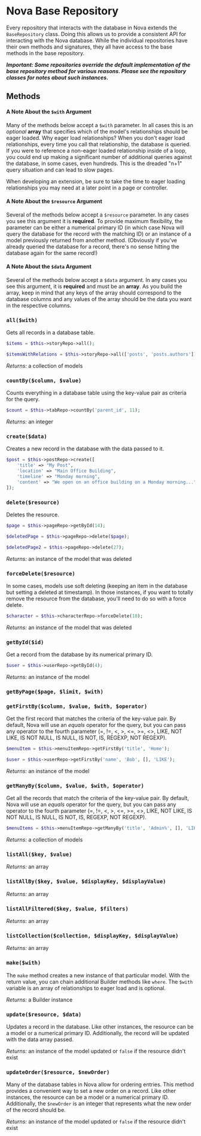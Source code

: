 # Nova Base Repository

Every repository that interacts with the database in Nova extends the `BaseRepository` class. Doing this allows us to provide a consistent API for interacting with the Nova database. While the individual repositories have their own methods and signatures, they all have access to the base methods in the base repository.

___Important: Some repositories override the default implementation of the base repository method for various reasons. Please see the repository classes for notes about such instances.___

## Methods

#### A Note About the `$with` Argument

Many of the methods below accept a `$with` parameter. In all cases this is an _optional_ __array__ that specifies which of the model's relationships should be eager loaded. Why eager load relationships? When you don't eager load relationships, every time you call that relationship, the database is queried. If you were to reference a non-eager loaded relationship inside of a loop, you could end up making a significant number of additional queries against the database, in some cases, even hundreds. This is the dreaded "n+1" query situation and can lead to slow pages.

When developing an extension, be sure to take the time to eager loading relationships you may need at a later point in a page or controller.

#### A Note About the `$resource` Argument

Several of the methods below accept a `$resource` parameter. In any cases you see this argument it is __required__. To provide maximum flexibility, the parameter can be either a numerical primary ID (in which case Nova will query the database for the record with the matching ID) or an instance of a model previously returned from another method. (Obviously if you've already queried the database for a record, there's no sense hitting the database again for the same record!)

#### A Note About the `$data` Argument

Several of the methods below accept a `$data` argument. In any cases you see this argument, it is __required__ and must be an __array__. As you build the array, keep in mind that any keys of the array should correspond to the database columns and any values of the array should be the data you want in the respective columns.

### `all($with)`

Gets all records in a database table.

```php
$items = $this->storyRepo->all();

$itemsWithRelations = $this->storyRepo->all(['posts', 'posts.authors']);
```

_Returns:_ a collection of models

### `countBy($column, $value)`

Counts everything in a database table using the key-value pair as criteria for the query.

```php
$count = $this->tabRepo->countBy('parent_id', 11);
```

_Returns:_ an integer

### `create($data)`

Creates a new record in the database with the data passed to it.

```php
$post = $this->postRepo->create([
	'title' => "My Post",
	'location' => "Main Office Building",
	'timeline' => "Monday morning",
	'content' => "We open on an office building on a Monday morning...",
]);
```

### `delete($resource)`

Deletes the resource.

```php
$page = $this->pageRepo->getById(14);

$deletedPage = $this->pageRepo->delete($page);

$deletedPage2 = $this->pageRepo->delete(27);
```

_Returns:_ an instance of the model that was deleted

### `forceDelete($resource)`

In some cases, models use soft deleting (keeping an item in the database but setting a deleted at timestamp). In those instances, if you want to totally remove the resource from the database, you'll need to do so with a force delete.

```php
$character = $this->characterRepo->forceDelete(18);
```

_Returns:_ an instance of the model that was deleted

### `getById($id)`

Get a record from the database by its numerical primary ID.

```php
$user = $this->userRepo->getById(4);
```

_Returns:_ an instance of the model

### `getByPage($page, $limit, $with)`

### `getFirstBy($column, $value, $with, $operator)`

Get the first record that matches the criteria of the key-value pair. By default, Nova will use an _equals_ operator for the query, but you can pass any operator to the fourth parameter (=, !=, <, >, <=, >=, <>, LIKE, NOT LIKE, IS NOT NULL, IS NULL, IS NOT, IS, REGEXP, NOT REGEXP).

```php
$menuItem = $this->menuItemRepo->getFirstBy('title', 'Home');

$user = $this->userRepo->getFirstBy('name', 'Bob', [], 'LIKE');
```

_Returns:_ an instance of the model

### `getManyBy($column, $value, $with, $operator)`

Get all the records that match the criteria of the key-value pair. By default, Nova will use an _equals_ operator for the query, but you can pass any operator to the fourth parameter (=, !=, <, >, <=, >=, <>, LIKE, NOT LIKE, IS NOT NULL, IS NULL, IS NOT, IS, REGEXP, NOT REGEXP).

```php
$menuItems = $this->menuItemRepo->getManyBy('title', 'Admin%', [], 'LIKE');
```

_Returns:_ a collection of models

### `listAll($key, $value)`

_Returns:_ an array

### `listAllBy($key, $value, $displayKey, $displayValue)`

_Returns:_ an array

### `listAllFiltered($key, $value, $filters)`

_Returns:_ an array

### `listCollection($collection, $displayKey, $displayValue)`

_Returns:_ an array

### `make($with)`

The `make` method creates a new instance of that particular model. With the return value, you can chain additional Builder methods like `where`. The `$with` variable is an array of relationships to eager load and is optional.

_Returns:_ a Builder instance

### `update($resource, $data)`

Updates a record in the database. Like other instances, the resource can be a model or a numerical primary ID. Additionally, the record will be updated with the data array passed.

_Returns:_ an instance of the model updated or `false` if the resource didn't exist

### `updateOrder($resource, $newOrder)`

Many of the database tables in Nova allow for ordering entries. This method provides a convenient way to set a new order on a record. Like other instances, the resource can be a model or a numerical primary ID. Additionally, the `$newOrder` is an integer that represents what the new order of the record should be.

_Returns:_ an instance of the model updated or `false` if the resource didn't exist
